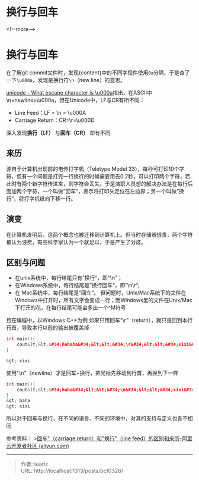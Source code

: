 # 换行与回车


&lt;!--more--&gt;
# 换行与回车

在了解git commit文件时，发现{content}中的不同字段件使用`0a`分隔，于是查了一下`\u000a`，发现是换行符`\n`（new line）的意思。

[unicode - What escape character is \u000a](https://stackoverflow.com/questions/6116899/what-escape-character-is-u000a)指出，在ASCII中\n=newline=\u000a，但在Unicode中，LF与CR有所不同：
- Line Feed：LF = \\n = \\u000A
- Carriage Return：CR=\\r=\\u000D

深入发现**换行（LF）** 与**回车（CR）** 却有不同

## 来历
源自于计算机出现前的电传打字机（Teletype Model 33），每秒可打印10个字符，但有一个问题是打完一行换行的时候需要用去0.2秒，可以打印两个字符，若此时有两个新字符传进来，则字符会丢失。于是演职人员想的解决办法是在每行后面加两个字符，一个叫做”回车“，表示将打印头定位在左边界；另一个叫做”换行“，将打字机纸向下移一行。
## 演变
在计算机发明后，这两个概念也被迁移到计算机上。但当时存储器很贵，两个字符被认为浪费，有些科学家认为一个就足以，于是产生了分歧。
## 区别与问题
- 在unix系统中，每行结尾只有”换行“，即&#34;\\n&#34;；
- 在Windows系统中，每行结尾是”换行回车“，即”\\n\\r“;
- 在 Mac系统中，每行结尾是”回车“。
但问题时，Unix/Mac系统下的文件在Windows中打开时，所有文字会变成一行；而Windows里的文件在Unix/Mac下打开的花，在每行结尾可能会多出一个^M符号

且在编程中，以Windows C&#43;&#43;为例
如果只用回车“\\r”（return），就只是回到本行行首，导致本行以前的输出被覆盖掉
```C&#43;&#43;
int main(){
    cout&lt;&lt;&#34;hahaha&#34;&lt;&lt;&#34;\r&#34;&lt;&lt;&#34;xixi&#34;;
}

&gt; xixi
```
使用&#34;\\n&#34;（newline）才是回车&#43;换行，把光标先移动到行首，再换到下一样
```c&#43;&#43;
int main(){
    cout&lt;&lt;&#34;haha&#34;&lt;&lt;&#34;\n&#34;&lt;&lt;&#34;xixi&#34;;
}
&gt; haha
&gt; xixi
```

所以对于回车与换行，在不同的语言、不同的环境中，对其的支持与定义也各不相同

参考资料：
&gt;[回车&#34;（carriage return）和&#34;换行&#34;（line feed）的区别和来历-阿里云开发者社区 (aliyun.com)](https://developer.aliyun.com/article/239409)


---

> 作者: teariz  
> URL: http://localhost:1313/posts/bcf0326/  

